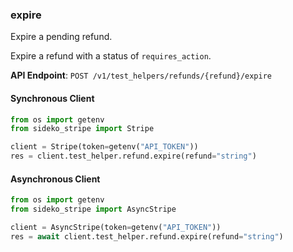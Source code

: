 
### expire <a name="expire"></a>
Expire a pending refund.

<p>Expire a refund with a status of <code>requires_action</code>.</p>

**API Endpoint**: `POST /v1/test_helpers/refunds/{refund}/expire`

#### Synchronous Client

```python
from os import getenv
from sideko_stripe import Stripe

client = Stripe(token=getenv("API_TOKEN"))
res = client.test_helper.refund.expire(refund="string")
```

#### Asynchronous Client

```python
from os import getenv
from sideko_stripe import AsyncStripe

client = AsyncStripe(token=getenv("API_TOKEN"))
res = await client.test_helper.refund.expire(refund="string")
```
